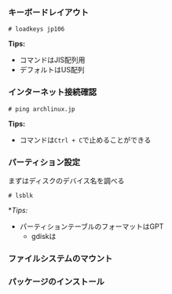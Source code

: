 ### キーボードレイアウト
```
# loadkeys jp106
```
**Tips:**
- コマンドはJIS配列用
- デフォルトはUS配列
### インターネット接続確認
```
# ping archlinux.jp
```
**Tips:**
- コマンドは`Ctrl + C`で止めることができる
### パーティション設定
まずはディスクのデバイス名を調べる
```
# lsblk
```


**Tips:*
- パーティションテーブルのフォーマットはGPT
	- gdiskは
### ファイルシステムのマウント
### パッケージのインストール
